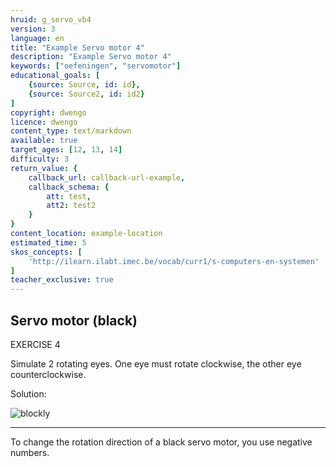 ```yaml
---
hruid: g_servo_vb4
version: 3
language: en
title: "Example Servo motor 4"
description: "Example Servo motor 4"
keywords: ["oefeningen", "servomotor"]
educational_goals: [
    {source: Source, id: id}, 
    {source: Source2, id: id2}
]
copyright: dwengo
licence: dwengo
content_type: text/markdown
available: true
target_ages: [12, 13, 14]
difficulty: 3
return_value: {
    callback_url: callback-url-example,
    callback_schema: {
        att: test,
        att2: test2
    }
}
content_location: example-location
estimated_time: 5
skos_concepts: [
    'http://ilearn.ilabt.imec.be/vocab/curr1/s-computers-en-systemen'
]
teacher_exclusive: true
---
```

## Servo motor (black)

EXERCISE 4

Simulate 2 rotating eyes. One eye must rotate clockwise, the other eye counterclockwise.

Solution:  

![blockly](@learning-object/servo_m4/nl/3)

***

<div class="alert alert-box alert-success">
To change the rotation direction of a black servo motor, you use negative numbers.
</div>